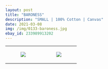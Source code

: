 ```yaml
---
layout: post
title: "BARONESS"
description: "SMALL | 100% Cotton | Canvas"
date: 2021-03-08
img: /img/0133-baroness.jpg
ebay_id: 233989913202
---
```




<table style="width:100%;"><tr><td style="vertical-align:top;">
      <figure class="tmblr-full" data-orig-height="2048" data-orig-width="1365" data-orig-src="https://concertshirts.netlify.app/shirts/0133/0133-01.jpg"><img src="https://64.media.tumblr.com/1f99308032750f95c6dea0f79ee07a95/88b6a935386992ce-58/s540x810/f99dd548fc646053191cc75665ea41884481ac11.jpg" data-orig-height="2048" data-orig-width="1365" data-orig-src="https://concertshirts.netlify.app/shirts/0133/0133-01.jpg"/></figure></td>
    <td style="vertical-align:top;">
      <figure class="tmblr-full" data-orig-height="2048" data-orig-width="1365" data-orig-src="https://concertshirts.netlify.app/shirts/0133/0133-02.jpg"><img src="https://64.media.tumblr.com/666f9de502d402573efe29b6e19285fc/88b6a935386992ce-51/s540x810/d9aa31506b9ff39122d66c7ce433694150fb3214.jpg" data-orig-height="2048" data-orig-width="1365" data-orig-src="https://concertshirts.netlify.app/shirts/0133/0133-02.jpg"/></figure></td>
  </tr></table>
